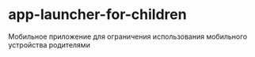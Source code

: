# app-launcher-for-children
Мобильное приложение для ограничения использования мобильного устройства родителями
